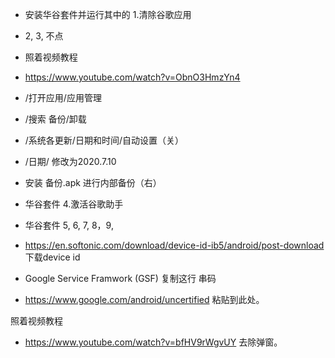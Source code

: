
- 安装华谷套件并运行其中的  1.清除谷歌应用

- 2,  3,  不点

- 照着视频教程

- https://www.youtube.com/watch?v=ObnO3HmzYn4

-  /打开应用/应用管理        

-  /搜索 备份/卸载

- /系统各更新/日期和时间/自动设置（关）

- /日期/ 修改为2020.7.10

- 安装  备份.apk   进行内部备份（右）

-  华谷套件 4.激活谷歌助手

- 华谷套件 5,  6,  7,  8，9,

- https://en.softonic.com/download/device-id-ib5/android/post-download  下载device id

- Google Service Framwork  (GSF)    复制这行 串码 

-  https://www.google.com/android/uncertified   粘贴到此处。

照着视频教程

- https://www.youtube.com/watch?v=bfHV9rWgvUY  去除弹窗。

